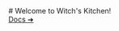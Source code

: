 <link rel="stylesheet" href="buttons.css">
# Welcome to Witch's Kitchen!

<div class="ph-float">
        <a href='#' class='ph-button ph-btn-blue'>Docs &#10140;</a>
    </div>
